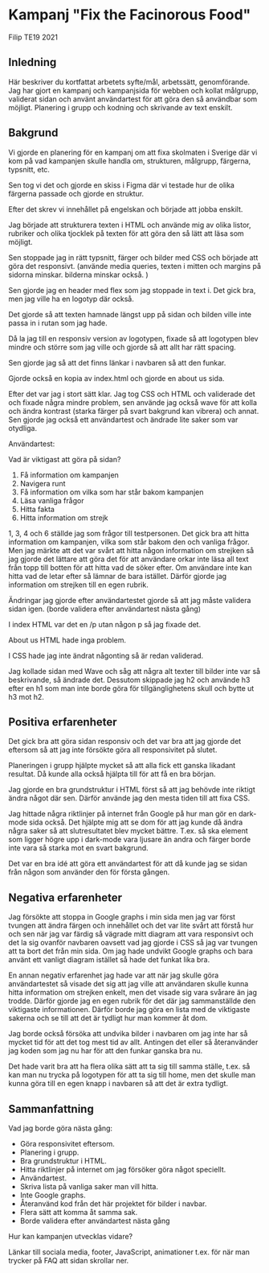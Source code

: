 # Kampanj "Fix the Facinorous Food"

Filip TE19 2021

## Inledning

Här beskriver du kortfattat arbetets syfte/mål, arbetssätt, genomförande.
Jag har gjort en kampanj och kampanjsida för webben och kollat målgrupp, validerat sidan och använt användartest för att göra den så användbar som möjligt.
Planering i grupp och kodning och skrivande av text enskilt.

## Bakgrund
Vi gjorde en planering för en kampanj om att fixa skolmaten i Sverige där vi kom på vad kampanjen skulle handla om, strukturen, målgrupp, färgerna, typsnitt, etc.

Sen tog vi det och gjorde en skiss i Figma där vi testade hur de olika färgerna passade och gjorde en struktur.

Efter det skrev vi innehållet på engelskan och började att jobba enskilt.

Jag började att strukturera texten i HTML och använde mig av olika listor, rubriker och olika tjocklek på texten för att göra den så lätt att läsa som möjligt.

Sen stoppade jag in rätt typsnitt, färger och bilder med CSS och började att göra det responsivt. (använde media queries, texten i mitten och margins på sidorna minskar. bilderna minskar också. )

Sen gjorde jag en header med flex som jag stoppade in text i. Det gick bra, men jag ville ha en logotyp där också.

Det gjorde så att texten hamnade längst upp på sidan och bilden ville inte passa in i rutan som jag hade.

Då la jag till en responsiv version av logotypen, fixade så att logotypen blev mindre och större som jag ville och gjorde så att allt har rätt spacing.

Sen gjorde jag så att det finns länkar i navbaren så att den funkar.

Gjorde också en kopia av index.html och gjorde en about us sida.

Efter det var jag i stort sätt klar. Jag tog CSS och HTML och validerade det och fixade några mindre problem, sen använde jag också wave för att kolla och ändra kontrast (starka färger på svart bakgrund kan vibrera) och annat.
Sen gjorde jag också ett användartest och ändrade lite saker som var otydliga.

Användartest:

Vad är viktigast att göra på sidan?
1. Få information om kampanjen
2. Navigera runt
3. Få information om vilka som har står bakom kampanjen
4. Läsa vanliga frågor
5. Hitta fakta
6. Hitta information om strejk

1, 3, 4 och 6 ställde jag som frågor till testpersonen. Det gick bra att hitta information om kampanjen, vilka som står bakom den och vanliga frågor. Men jag märkte att det var svårt att hitta någon information om strejken så jag gjorde det lättare att göra det för att användare orkar inte läsa all text från topp till botten för att hitta vad de söker efter. Om användare inte kan hitta vad de letar efter så lämnar de bara istället. Därför gjorde jag information om strejken till en egen rubrik.

Ändringar jag gjorde efter användartestet gjorde så att jag måste validera sidan igen. (borde validera efter användartest nästa gång)

I index HTML var det en /p utan någon p så jag fixade det.

About us HTML hade inga problem.

I CSS hade jag inte ändrat någonting så är redan validerad.

Jag kollade sidan med Wave och såg att några alt texter till bilder inte var så beskrivande, så ändrade det. Dessutom skippade jag h2 och använde h3 efter en h1 som man inte borde göra för tillgänglighetens skull och bytte ut h3 mot h2.

## Positiva erfarenheter
Det gick bra att göra sidan responsiv och det var bra att jag gjorde det eftersom så att jag inte försökte göra all responsivitet på slutet.

Planeringen i grupp hjälpte mycket så att alla fick ett ganska likadant resultat. Då kunde alla också hjälpta till för att få en bra början.

Jag gjorde en bra grundstruktur i HTML först så att jag behövde inte riktigt ändra något där sen. Därför använde jag den mesta tiden till att fixa CSS.

Jag hittade några riktlinjer på internet från Google på hur man gör en dark-mode sida också. 
Det hjälpte mig att se dom för att jag kunde då ändra några saker så att slutresultatet blev mycket bättre. T.ex. så ska element som ligger högre upp i dark-mode vara ljusare än andra och färger borde inte vara så starka mot en svart bakgrund.

Det var en bra idé att göra ett användartest för att då kunde jag se sidan från någon som använder den för första gången.

## Negativa erfarenheter
Jag försökte att stoppa in Google graphs i min sida men jag var först tvungen att ändra färgen och innehållet och det var lite svårt att förstå hur och 
sen när jag var färdig så vägrade mitt diagram att vara responsivt och det la sig ovanför navbaren oavsett vad jag gjorde i CSS 
så jag var tvungen att ta bort det från min sida. Om jag hade undvikt Google graphs och bara använt ett vanligt diagram istället så hade det funkat lika bra.

En annan negativ erfarenhet jag hade var att när jag skulle göra användartestet så visade det sig att jag ville att användaren skulle kunna hitta information om strejken 
enkelt, men det visade sig vara svårare än jag trodde. Därför gjorde jag en egen rubrik för det där jag sammanställde den viktigaste informationen.
Därför borde jag göra en lista med de viktigaste sakerna och se till att det är tydligt hur man kommer åt dom. 

Jag borde också försöka att undvika bilder i navbaren om jag inte har så mycket tid för att det tog mest tid av allt. 
Antingen det eller så återanvänder jag koden som jag nu har för att den funkar ganska bra nu.

Det hade varit bra att ha flera olika sätt att ta sig till samma ställe, t.ex. så kan man nu trycka på logotypen för att ta sig till home, 
men det skulle man kunna göra till en egen knapp i navbaren så att det är extra tydligt.

## Sammanfattning
Vad jag borde göra nästa gång:

* Göra responsivitet eftersom.
* Planering i grupp.
* Bra grundstruktur i HTML.
* Hitta riktlinjer på internet om jag försöker göra något speciellt.
* Användartest.
* Skriva lista på vanliga saker man vill hitta.
* Inte Google graphs.
* Återanvänd kod från det här projektet för bilder i navbar.
* Flera sätt att komma åt samma sak.
* Borde validera efter användartest nästa gång

Hur kan kampanjen utvecklas vidare?

Länkar till sociala media, footer, JavaScript, animationer t.ex. för när man trycker på FAQ att sidan skrollar ner.
